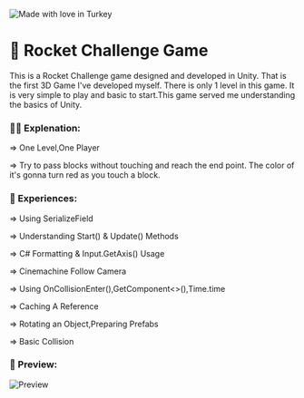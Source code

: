 ![Made with love in Turkey](https://madewithlove.now.sh/tr?heart=true&colorA=%23746d6d&template=for-the-badge)

# :rocket: Rocket Challenge Game

This is a Rocket Challenge game designed and developed in Unity. That is the first 3D Game I've developed myself. There is only 1 level in this game. It is very simple to play and basic to start.This game served me understanding the basics of Unity. 

###  :sassy_man: Explenation:

⇒ One Level,One Player

⇒ Try to pass blocks without touching and reach the end point. The color of it's gonna turn red as you touch a block.

###  :dart: Experiences:

⇒ Using SerializeField

⇒ Understanding Start() & Update() Methods

⇒ C# Formatting & Input.GetAxis() Usage

⇒ Cinemachine Follow Camera

⇒ Using OnCollisionEnter(),GetComponent<>(),Time.time

⇒ Caching A Reference

⇒ Rotating an Object,Preparing Prefabs

⇒ Basic Collision

### :camera_flash: Preview:

![Preview](ProjectBoost-FourthLevel-PC_-Mac-_-Linux-Standalone-Unity-2020.3.gif)
